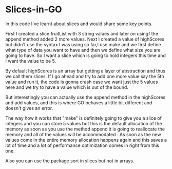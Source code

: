 # Slices-in-GO
In this code I've learnt about slices and would share some key points.

First I created a slice fruitList with 3 string values and later on usingf the append method added 2 more values.
Next I created a value of highScores but didn't use the syntax I was using so far,I use make and we first define what type of data you want to have and then we define what size you are going to have.
So I want a slice which is going to hold integers this time and I want the value to be 5.

By default highScores is an array but getting a layer of abstraction and thus we call them slices.
If I go ahead and try to add one more value say the 5th value and run it, the code is gonna crash case we want just the 5 values here and we try to have a value which is out of the bound.

But interestingly you can actually use the append method in the highScores and add values, and this is where GO behaves a little bit different and doesn't gives an error.

The way how it works that "make" is definitely going to give you a slice of integers and you can store 5 values but this is the default allocation of the memory as soon as you use the method append it is going to reallocate the memory and all of the values will be accommodated .
As soon as the new values come in the entire memory allocation happens again and this saves a lot of time and a lot of performance optimization comes in right from this one.

Also you can use the package sort in slices but not in arrays.
